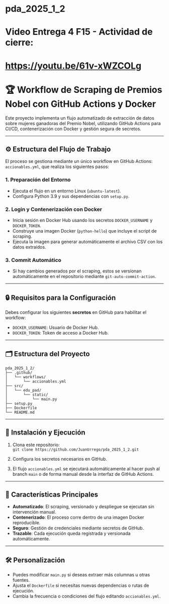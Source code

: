 # pda_2025_1_2

# Video Entrega 4 F15 - Actividad de cierre: 
# https://youtu.be/61v-xWZCOLg


# 🏆 Workflow de Scraping de Premios Nobel con GitHub Actions y Docker

Este proyecto implementa un flujo automatizado de extracción de datos sobre mujeres ganadoras del Premio Nobel, utilizando GitHub Actions para CI/CD, contenerización con Docker y gestión segura de secretos.

---

## ⚙️ Estructura del Flujo de Trabajo

El proceso se gestiona mediante un único workflow en GitHub Actions: `accionables.yml`, que realiza los siguientes pasos:

### 1. Preparación del Entorno
- Ejecuta el flujo en un entorno Linux (`ubuntu-latest`).
- Configura Python 3.9 y sus dependencias con `setup.py`.

### 2. Login y Contenerización con Docker
- Inicia sesión en Docker Hub usando los secretos `DOCKER_USERNAME` y `DOCKER_TOKEN`.
- Construye una imagen Docker (`python-hello`) que incluye el script de scraping.
- Ejecuta la imagen para generar automáticamente el archivo CSV con los datos extraídos.

### 3. Commit Automático
- Si hay cambios generados por el scraping, estos se versionan automáticamente en el repositorio mediante `git-auto-commit-action`.

---

## 🔒 Requisitos para la Configuración

Debes configurar los siguientes **secretos** en GitHub para habilitar el workflow:

- `DOCKER_USERNAME`: Usuario de Docker Hub.
- `DOCKER_TOKEN`: Token de acceso a Docker Hub.

---

## 🗂️ Estructura del Proyecto

```
pda_2025_1_2/
├── .github/
│   └── workflows/
│       └── accionables.yml
├── src/
│   └── edu_pad/
│       └── static/
│           └── main.py
├── setup.py
├── Dockerfile
└── README.md
```

---

## 🚀 Instalación y Ejecución

1. Clona este repositorio:  
   `git clone https://github.com/JuanUrrego/pda_2025_1_2.git`

2. Configura los secretos necesarios en GitHub.

3. El flujo `accionables.yml` se ejecutará automáticamente al hacer push al branch `main` o de forma manual desde la interfaz de GitHub Actions.

---

## 🌟 Características Principales

- **Automatizado**: El scraping, versionado y despliegue se ejecutan sin intervención manual.
- **Contenerizado**: El proceso corre dentro de una imagen Docker reproducible.
- **Seguro**: Gestión de credenciales mediante secretos de GitHub.
- **Trazable**: Cada ejecución queda registrada y versionada automáticamente.

---

## 🛠️ Personalización

- Puedes modificar `main.py` si deseas extraer más columnas u otras fuentes.
- Ajusta el `Dockerfile` si necesitas nuevas dependencias o rutas de ejecución.
- Cambia la frecuencia o condiciones del flujo editando `accionables.yml`.
